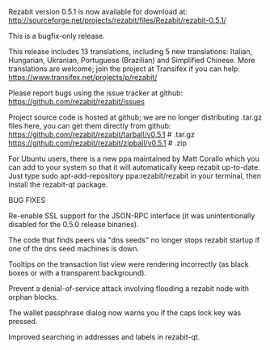 Rezabit version 0.5.1 is now available for download at:
http://sourceforge.net/projects/rezabit/files/Rezabit/rezabit-0.5.1/

This is a bugfix-only release.

This release includes 13 translations, including 5 new translations:
Italian, Hungarian, Ukranian, Portuguese (Brazilian) and Simplified Chinese.
More translations are welcome; join the project at Transifex if you can help:
https://www.transifex.net/projects/p/rezabit/

Please report bugs using the issue tracker at github:
https://github.com/rezabit/rezabit/issues

Project source code is hosted at github; we are no longer
distributing .tar.gz files here, you can get them
directly from github:
https://github.com/rezabit/rezabit/tarball/v0.5.1  # .tar.gz
https://github.com/rezabit/rezabit/zipball/v0.5.1  # .zip

For Ubuntu users, there is a new ppa maintained by Matt Corallo which
you can add to your system so that it will automatically keep
rezabit up-to-date.  Just type
sudo apt-add-repository ppa:rezabit/rezabit
in your terminal, then install the rezabit-qt package.


BUG FIXES

Re-enable SSL support for the JSON-RPC interface (it was unintentionally
disabled for the 0.5.0 release binaries).

The code that finds peers via "dns seeds" no longer stops rezabit startup
if one of the dns seed machines is down.

Tooltips on the transaction list view were rendering incorrectly (as black boxes
or with a transparent background).

Prevent a denial-of-service attack involving flooding a rezabit node with
orphan blocks.

The wallet passphrase dialog now warns you if the caps lock key was pressed.

Improved searching in addresses and labels in rezabit-qt.
